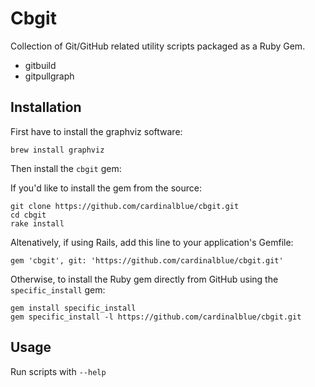 # Cbgit

Collection of Git/GitHub related utility scripts packaged as a Ruby Gem.

- gitbuild
- gitpullgraph

## Installation

First have to install the graphviz software:

    brew install graphviz

Then install the `cbgit` gem:

If you'd like to install the gem from the source:

    git clone https://github.com/cardinalblue/cbgit.git
    cd cbgit
    rake install

Altenatively, if using Rails, add this line to your application's Gemfile:

    gem 'cbgit', git: 'https://github.com/cardinalblue/cbgit.git'

Otherwise, to install the Ruby gem directly from GitHub using the `specific_install` gem:

    gem install specific_install
    gem specific_install -l https://github.com/cardinalblue/cbgit.git

## Usage

Run scripts with `--help`

